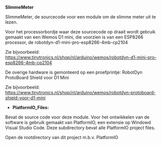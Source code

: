 **SlimmeMeter**

SlimmeMeter, de sourcecode voor een module om de slimme meter uit te lezen.

Voor het processorbordje waar deze sourcecode op draait wordt gebruik gemaakt van een Wemos D1 mini, die voorzien is van een ESP8266 processor, de robotdyn-d1-mini-pro-esp8266-4mb-cp2104

Zie bijvoorbeeld: https://www.tinytronics.nl/shop/nl/arduino/wemos/robotdyn-d1-mini-pro-esp8266-4mb-cp2104

De overige hardware is gemonteerd op een proefprintje: RobotDyn ProtoBoard Shield voor D1 Mini

Zie bijvoorbeeld: https://www.tinytronics.nl/shop/nl/arduino/wemos/robotdyn-protoboard-shield-voor-d1-mini

- **PlatformIO\_Files:**

Bevat de source code voor deze module. Voor het ontwikkelen van de software is gebruik gemaakt van PlatformIO, een extensie op Windowd Visual Studio Code. Deze subdirectory bevat alle PlatformIO project files.

Open de rootdirectory van dit project m.b.v. PlatformIO

